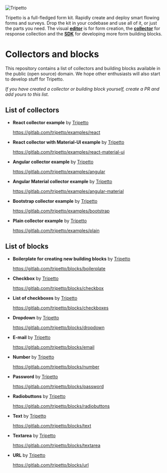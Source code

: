 ![Tripetto](https://docs.tripetto.community/assets/header.svg)

Tripetto is a full-fledged form kit. Rapidly create and deploy smart flowing forms and surveys. Drop the kit in your codebase and use all of it, or just the parts you need. The visual [**editor**](https://www.npmjs.com/package/tripetto) is for form creation, the [**collector**](https://www.npmjs.com/package/tripetto-collector) for response collection and the [**SDK**](https://docs.tripetto.community/blocks) for developing more form building blocks.

# Collectors and blocks
This repository contains a list of collectors and building blocks available in the public (open source) domain. We hope other enthusiasts will also start to develop stuff for Tripetto.

*If you have created a collector or building block yourself, create a PR and add yours to this list.*

## List of collectors
- **React collector example** by [Tripetto](https://github.com/tripetto/)

  https://gitlab.com/tripetto/examples/react

- **React collector with Material-UI example** by [Tripetto](https://github.com/tripetto/)

  https://gitlab.com/tripetto/examples/react-material-ui

- **Angular collector example** by [Tripetto](https://github.com/tripetto/)

  https://gitlab.com/tripetto/examples/angular

- **Angular Material collector example** by [Tripetto](https://github.com/tripetto/)

  https://gitlab.com/tripetto/examples/angular-material

- **Bootstrap collector example** by [Tripetto](https://github.com/tripetto/)

  https://gitlab.com/tripetto/examples/bootstrap

- **Plain collector example** by [Tripetto](https://github.com/tripetto/)

  https://gitlab.com/tripetto/examples/plain

## List of blocks

- **Boilerplate for creating new building blocks** by [Tripetto](https://github.com/tripetto/)

  https://gitlab.com/tripetto/blocks/boilerplate

- **Checkbox** by [Tripetto](https://github.com/tripetto/)

  https://gitlab.com/tripetto/blocks/checkbox

- **List of checkboxes** by [Tripetto](https://github.com/tripetto/)

  https://gitlab.com/tripetto/blocks/checkboxes

- **Dropdown** by [Tripetto](https://github.com/tripetto/)

  https://gitlab.com/tripetto/blocks/dropdown

- **E-mail** by [Tripetto](https://github.com/tripetto/)

  https://gitlab.com/tripetto/blocks/email

- **Number** by [Tripetto](https://github.com/tripetto/)

  https://gitlab.com/tripetto/blocks/number

- **Password** by [Tripetto](https://github.com/tripetto/)

  https://gitlab.com/tripetto/blocks/password

- **Radiobuttons** by [Tripetto](https://github.com/tripetto/)

  https://gitlab.com/tripetto/blocks/radiobuttons

- **Text** by [Tripetto](https://github.com/tripetto/)

  https://gitlab.com/tripetto/blocks/text

- **Textarea** by [Tripetto](https://github.com/tripetto/)

  https://gitlab.com/tripetto/blocks/textarea

- **URL** by [Tripetto](https://github.com/tripetto/)

  https://gitlab.com/tripetto/blocks/url
